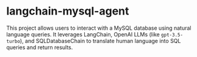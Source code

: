 # langchain-mysql-agent
This project allows users to interact with a MySQL database using natural language queries. It leverages LangChain, OpenAI LLMs (like `gpt-3.5-turbo`), and SQLDatabaseChain to translate human language into SQL queries and return results.
